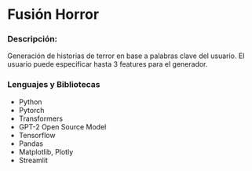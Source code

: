 # Fusión Horror
### Descripción:
Generación de historias de terror en base a palabras clave del usuario.
El usuario puede especificar hasta 3 features para el generador.

### Lenguajes y Bibliotecas
- Python 
- Pytorch
- Transformers
- GPT-2 Open Source Model
- Tensorflow
- Pandas
- Matplotlib, Plotly
- Streamlit